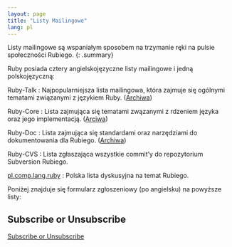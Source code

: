 ```yaml
---
layout: page
title: "Listy Mailingowe"
lang: pl
---
```


Listy mailingowe są wspaniałym sposobem na trzymanie ręki na pulsie
społeczności Rubiego.
{: .summary}

Ruby posiada cztery angielskojęzyczne listy mailingowe i jedną polskojęzyczną:

Ruby-Talk
: Najpopularniejsza lista mailingowa, która zajmuje się ogólnymi
  tematami związanymi z językiem Ruby. ([Archiwa][4])

Ruby-Core
: Lista zajmująca się tematami zwązanymi z rdzeniem języka oraz jego
  implementacją. ([Arciwa][5])

Ruby-Doc
: Lista zajmująca się standardami oraz narzędziami do dokumentowania dla
  Rubiego. ([Archiwa][6])

Ruby-CVS
: Lista zgłaszająca wszystkie commit’y do repozytorium Subversion Rubiego.

[pl.comp.lang.ruby](news:pl.comp.lang.ruby)
: Polska lista dyskusyjna na temat Rubiego.

Poniżej znajduje się formularz zgłoszeniowy (po angielsku) na powyższe
listy:

## Subscribe or Unsubscribe

[Subscribe or Unsubscribe](https://ml.ruby-lang.org/mailman3/lists/)



[4]: https://ml.ruby-lang.org/mailman3/hyperkitty/list/ruby-talk@ml.ruby-lang.org/
[5]: https://ml.ruby-lang.org/mailman3/hyperkitty/list/ruby-core@ml.ruby-lang.org/
[6]: https://ml.ruby-lang.org/mailman3/hyperkitty/list/ruby-doc@ml.ruby-lang.org/
